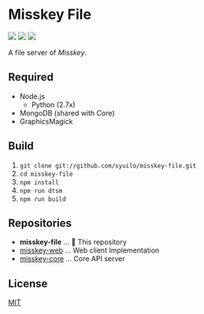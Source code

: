 Misskey File
============

[![][travis-badge]][travis-link]
[![][dependencies-badge]][dependencies-link]
[![][mit-badge]][mit]

A file server of *Misskey*.

Required
--------
* Node.js
  * Python (2.7x)
* MongoDB (shared with Core)
* GraphicsMagick

Build
-----
1. `git clone git://github.com/syuilo/misskey-file.git`
2. `cd misskey-file`
3. `npm install`
4. `npm run dtsm`
5. `npm run build`

Repositories
------------
* **misskey-file** ... :round_pushpin: This repository
* [misskey-web](https://github.com/syuilo/misskey-web) ... Web client Implementation
* [misskey-core](https://github.com/syuilo/misskey-core) ... Core API server

License
-------
[MIT](LICENSE)

[mit]:                http://opensource.org/licenses/MIT
[mit-badge]:          https://img.shields.io/badge/license-MIT-444444.svg?style=flat-square
[travis-link]:        https://travis-ci.org/syuilo/misskey-file
[travis-badge]:       http://img.shields.io/travis/syuilo/misskey-file.svg?style=flat-square
[dependencies-link]:  https://gemnasium.com/syuilo/misskey-file
[dependencies-badge]: https://img.shields.io/gemnasium/syuilo/misskey-file.svg?style=flat-square
